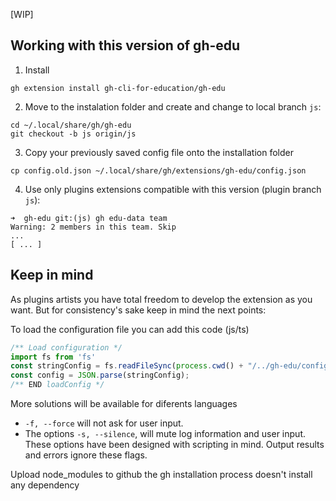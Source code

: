 [WIP]

## Working with this version of gh-edu

1. Install
  
  ```
  gh extension install gh-cli-for-education/gh-edu
  ```
2. Move to the instalation folder and create and change to local branch `js`:

  ```
  cd ~/.local/share/gh/gh-edu
  git checkout -b js origin/js
  ```

3. Copy your previously saved config file onto the installation folder

  ```
  cp config.old.json ~/.local/share/gh/extensions/gh-edu/config.json
  ```

4. Use only plugins extensions compatible with this version (plugin branch `js`):

  ```
  ➜  gh-edu git:(js) gh edu-data team
  Warning: 2 members in this team. Skip
  ...
  [ ... ] 
  ``` 

## Keep in mind
As plugins artists you have total freedom to develop the extension as you want.
But for consistency's sake keep in mind the next points:

To load the configuration file you can add this code (js/ts)
```js
/** Load configuration */
import fs from 'fs'
const stringConfig = fs.readFileSync(process.cwd() + "/../gh-edu/config.json", { encoding: "utf8", flag: "r" })
const config = JSON.parse(stringConfig);
/** END loadConfig */
```
More solutions will be available for diferents languages

- ``-f, --force`` will not ask for user input.
- The options ``-s, --silence``, will mute log information and user input.
These options have been designed with scripting in mind.
Output results and errors ignore these flags.

Upload node\_modules to github the gh installation process doesn't install any 
dependency
